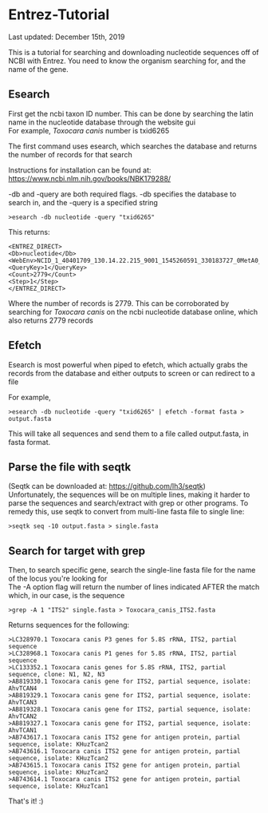 # Entrez-Tutorial
Last updated: December 15th, 2019

This is a tutorial for searching and downloading nucleotide sequences off of NCBI with Entrez.
You need to know the organism searching for, and the name of the gene.


## Esearch
First get the ncbi taxon ID number. This can be done by searching the latin name in the nucleotide database through the website gui    
For example, *Toxocara canis* number is txid6265    

The first command uses esearch, which searches the database and returns the number of records for that search    

Instructions for installation can be found at: https://www.ncbi.nlm.nih.gov/books/NBK179288/    

-db and -query are both required flags. -db specifies the database to search in, and the -query is a specified string    

`>esearch -db nucleotide -query "txid6265"`

This returns:    

    <ENTREZ_DIRECT>    
    <Db>nucleotide</Db>     
    <WebEnv>NCID_1_40401709_130.14.22.215_9001_1545260591_330183727_0MetA0_S_MegaStore</WebEnv>    
    <QueryKey>1</QueryKey>    
    <Count>2779</Count>    
    <Step>1</Step>    
    </ENTREZ_DIRECT>    

Where the number of records is 2779. This can be corroborated by searching for *Toxocara canis* on the ncbi nucleotide database online, which also returns 2779 records    

## Efetch

Esearch is most powerful when piped to efetch, which actually grabs the records from the database and either outputs to screen or can redirect to a file    

For example,    

`>esearch -db nucleotide -query "txid6265" | efetch -format fasta > output.fasta`

This will take all sequences and send them to a file called output.fasta, in fasta format.     

## Parse the file with seqtk
(Seqtk can be downloaded at: https://github.com/lh3/seqtk)    
Unfortunately, the sequences will be on multiple lines, making it harder to parse the sequences and search/extract with grep or other programs. To remedy this, use seqtk to convert from multi-line fasta file to single line:    

`>seqtk seq -10 output.fasta > single.fasta`

## Search for target with grep 

Then, to search specific gene, search the single-line fasta file for the name of the locus you're looking for    
The -A option flag will return the number of lines indicated AFTER the match which, in our case, is the sequence    

`>grep -A 1 "ITS2" single.fasta > Toxocara_canis_ITS2.fasta`

Returns sequences for the following:    

    >LC328970.1 Toxocara canis P3 genes for 5.8S rRNA, ITS2, partial sequence    
    >LC328968.1 Toxocara canis P1 genes for 5.8S rRNA, ITS2, partial sequence    
    >LC133352.1 Toxocara canis genes for 5.8S rRNA, ITS2, partial sequence, clone: N1, N2, N3    
    >AB819330.1 Toxocara canis gene for ITS2, partial sequence, isolate: AhvTCAN4    
    >AB819329.1 Toxocara canis gene for ITS2, partial sequence, isolate: AhvTCAN3    
    >AB819328.1 Toxocara canis gene for ITS2, partial sequence, isolate: AhvTCAN2    
    >AB819327.1 Toxocara canis gene for ITS2, partial sequence, isolate: AhvTCAN1    
    >AB743617.1 Toxocara canis ITS2 gene for antigen protein, partial sequence, isolate: KHuzTcan2    
    >AB743616.1 Toxocara canis ITS2 gene for antigen protein, partial sequence, isolate: KHuzTcan2    
    >AB743615.1 Toxocara canis ITS2 gene for antigen protein, partial sequence, isolate: KHuzTcan2    
    >AB743614.1 Toxocara canis ITS2 gene for antigen protein, partial sequence, isolate: KHuzTcan1 


That's it! :)    



